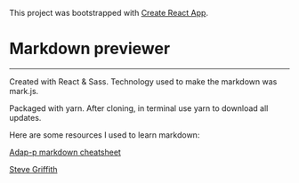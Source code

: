 This project was bootstrapped with [Create React App](https://github.com/facebook/create-react-app).

# Markdown previewer
---

Created with React & Sass.
Technology used to make the markdown was mark.js.

Packaged with yarn. After cloning, in terminal use yarn to download all updates.


Here are some resources I used to learn markdown:

[Adap-p markdown cheatsheet](https://github.com/adam-p/markdown-here/wiki/Markdown-Cheatsheet#emphasis)

[Steve Griffith](https://www.youtube.com/watch?v=eJojC3lSkwg)
